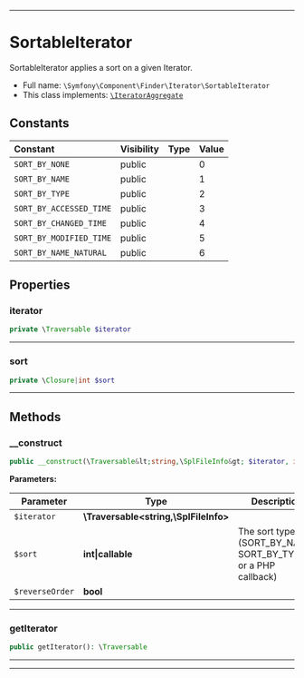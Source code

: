 ***

# SortableIterator

SortableIterator applies a sort on a given Iterator.

* Full name: `\Symfony\Component\Finder\Iterator\SortableIterator`
* This class implements:
  [`\IteratorAggregate`](../../../../IteratorAggregate.md)

## Constants

| Constant | Visibility | Type | Value |
|:---------|:-----------|:-----|:------|
|`SORT_BY_NONE`|public| |0|
|`SORT_BY_NAME`|public| |1|
|`SORT_BY_TYPE`|public| |2|
|`SORT_BY_ACCESSED_TIME`|public| |3|
|`SORT_BY_CHANGED_TIME`|public| |4|
|`SORT_BY_MODIFIED_TIME`|public| |5|
|`SORT_BY_NAME_NATURAL`|public| |6|

## Properties

### iterator

```php
private \Traversable $iterator
```

***

### sort

```php
private \Closure|int $sort
```

***

## Methods

### __construct

```php
public __construct(\Traversable&lt;string,\SplFileInfo&gt; $iterator, int|callable $sort, bool $reverseOrder = false): mixed
```

**Parameters:**

| Parameter | Type | Description |
|-----------|------|-------------|
| `$iterator` | **\Traversable<string,\SplFileInfo>** |  |
| `$sort` | **int&#124;callable** | The sort type (SORT_BY_NAME, SORT_BY_TYPE, or a PHP callback) |
| `$reverseOrder` | **bool** |  |

***

### getIterator

```php
public getIterator(): \Traversable
```

***


***

